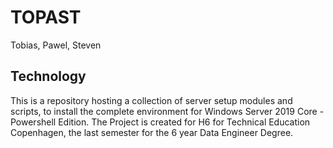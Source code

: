 # TOPAST

Tobias, Pawel, Steven

## Technology

This is a repository hosting a collection of server setup modules and scripts, to install the complete environment for Windows Server 2019 Core - Powershell Edition.
The Project is created for H6 for Technical Education Copenhagen, the last semester for the 6 year Data Engineer Degree.